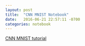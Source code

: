 ```yaml
---
layout: post
title:  "CNN MNIST Notebook"
date:   2016-06-21 22:57:11 -0700
categories: notebook
---
```


[CNN MNIST tutorial](https://nbviewer.jupyter.org/github/makslo/jupyter/blob/master/cnn_mnist.ipynb#)
